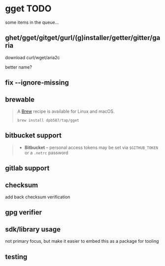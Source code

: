 # gget TODO

some items in the queue...

## ghet/gget/gitget/gurl/(g)installer/getter/gitter/garia

download
curl/wget/aria2c

better name?

## fix --ignore-missing

## brewable

> A [Brew](https://brew.sh/) recipe is available for Linux and macOS.
> 
> ```
> brew install dpb587/tap/gget
> ```

## bitbucket support

> * **Bitbucket** – personal access tokens may be set via `$GITHUB_TOKEN` or a `.netrc` password

## gitlab support

## checksum

add back checksum verification

## gpg verifier

## sdk/library usage

not primary focus, but make it easier to embed this as a package for tooling

## testing